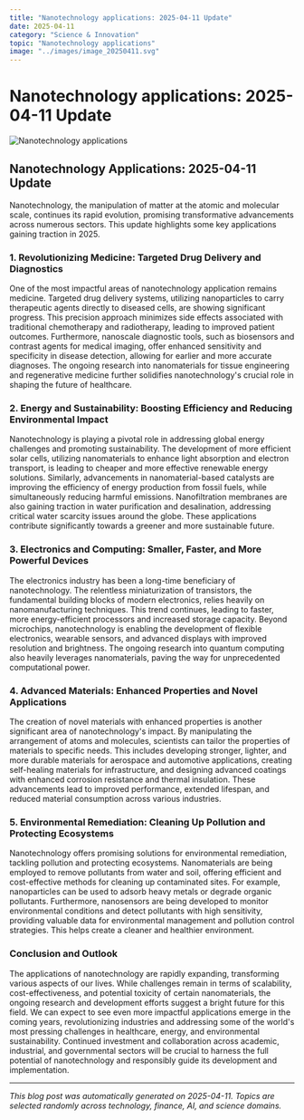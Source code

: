 ```yaml
---
title: "Nanotechnology applications: 2025-04-11 Update"
date: 2025-04-11
category: "Science & Innovation"
topic: "Nanotechnology applications"
image: "../images/image_20250411.svg"
---
```


# Nanotechnology applications: 2025-04-11 Update

![Nanotechnology applications](../images/image_20250411.svg)

## Nanotechnology Applications: 2025-04-11 Update

Nanotechnology, the manipulation of matter at the atomic and molecular scale, continues its rapid evolution, promising transformative advancements across numerous sectors. This update highlights some key applications gaining traction in 2025.

### 1. Revolutionizing Medicine: Targeted Drug Delivery and Diagnostics

One of the most impactful areas of nanotechnology application remains medicine.  Targeted drug delivery systems, utilizing nanoparticles to carry therapeutic agents directly to diseased cells, are showing significant progress. This precision approach minimizes side effects associated with traditional chemotherapy and radiotherapy, leading to improved patient outcomes.  Furthermore, nanoscale diagnostic tools, such as biosensors and contrast agents for medical imaging, offer enhanced sensitivity and specificity in disease detection, allowing for earlier and more accurate diagnoses.  The ongoing research into nanomaterials for tissue engineering and regenerative medicine further solidifies nanotechnology's crucial role in shaping the future of healthcare.

### 2.  Energy and Sustainability:  Boosting Efficiency and Reducing Environmental Impact

Nanotechnology is playing a pivotal role in addressing global energy challenges and promoting sustainability.  The development of more efficient solar cells, utilizing nanomaterials to enhance light absorption and electron transport, is leading to cheaper and more effective renewable energy solutions.  Similarly, advancements in nanomaterial-based catalysts are improving the efficiency of energy production from fossil fuels, while simultaneously reducing harmful emissions.  Nanofiltration membranes are also gaining traction in water purification and desalination, addressing critical water scarcity issues around the globe.  These applications contribute significantly towards a greener and more sustainable future.

### 3.  Electronics and Computing:  Smaller, Faster, and More Powerful Devices

The electronics industry has been a long-time beneficiary of nanotechnology. The relentless miniaturization of transistors, the fundamental building blocks of modern electronics, relies heavily on nanomanufacturing techniques. This trend continues, leading to faster, more energy-efficient processors and increased storage capacity. Beyond microchips, nanotechnology is enabling the development of flexible electronics, wearable sensors, and advanced displays with improved resolution and brightness.  The ongoing research into quantum computing also heavily leverages nanomaterials, paving the way for unprecedented computational power.

### 4.  Advanced Materials: Enhanced Properties and Novel Applications

The creation of novel materials with enhanced properties is another significant area of nanotechnology's impact.  By manipulating the arrangement of atoms and molecules, scientists can tailor the properties of materials to specific needs. This includes developing stronger, lighter, and more durable materials for aerospace and automotive applications, creating self-healing materials for infrastructure, and designing advanced coatings with enhanced corrosion resistance and thermal insulation.  These advancements lead to improved performance, extended lifespan, and reduced material consumption across various industries.

### 5.  Environmental Remediation: Cleaning Up Pollution and Protecting Ecosystems

Nanotechnology offers promising solutions for environmental remediation, tackling pollution and protecting ecosystems.  Nanomaterials are being employed to remove pollutants from water and soil, offering efficient and cost-effective methods for cleaning up contaminated sites.  For example, nanoparticles can be used to adsorb heavy metals or degrade organic pollutants.  Furthermore, nanosensors are being developed to monitor environmental conditions and detect pollutants with high sensitivity, providing valuable data for environmental management and pollution control strategies.  This helps create a cleaner and healthier environment.


### Conclusion and Outlook

The applications of nanotechnology are rapidly expanding, transforming various aspects of our lives.  While challenges remain in terms of scalability, cost-effectiveness, and potential toxicity of certain nanomaterials, the ongoing research and development efforts suggest a bright future for this field.  We can expect to see even more impactful applications emerge in the coming years, revolutionizing industries and addressing some of the world's most pressing challenges in healthcare, energy, and environmental sustainability. Continued investment and collaboration across academic, industrial, and governmental sectors will be crucial to harness the full potential of nanotechnology and responsibly guide its development and implementation.


---
*This blog post was automatically generated on 2025-04-11. Topics are selected randomly across technology, finance, AI, and science domains.*
